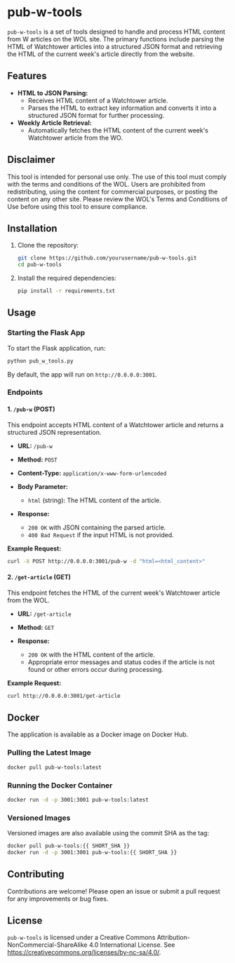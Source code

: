 # pub-w-tools

`pub-w-tools` is a set of tools designed to handle and process HTML content from W articles on the WOL site.
The primary functions include parsing the HTML of Watchtower articles into a structured JSON
format and retrieving the HTML of the current week's article directly from the website.

## Features

- **HTML to JSON Parsing:**
    - Receives HTML content of a Watchtower article.
    - Parses the HTML to extract key information and converts it into a structured JSON format for further processing.
- **Weekly Article Retrieval:**
    - Automatically fetches the HTML content of the current week's Watchtower article from the WO.

## Disclaimer

This tool is intended for personal use only. The use of this tool must comply with the terms and conditions of the WOL.
Users are prohibited from redistributing, using the content for commercial purposes, or posting the content on any other site.
Please review the WOL's Terms and Conditions of Use before using this tool to ensure compliance.

## Installation

1. Clone the repository:
    ```bash
    git clone https://github.com/yourusername/pub-w-tools.git
    cd pub-w-tools
    ```

2. Install the required dependencies:
    ```bash
    pip install -r requirements.txt
    ```

## Usage

### Starting the Flask App

To start the Flask application, run:

```bash
python pub_w_tools.py
```

By default, the app will run on `http://0.0.0.0:3001`.

### Endpoints

#### 1. `/pub-w` (POST)

This endpoint accepts HTML content of a Watchtower article and returns a structured JSON representation.

- **URL:** `/pub-w`
- **Method:** `POST`
- **Content-Type:** `application/x-www-form-urlencoded`
- **Body Parameter:**
    - `html` (string): The HTML content of the article.

- **Response:**
    - `200 OK` with JSON containing the parsed article.
    - `400 Bad Request` if the input HTML is not provided.

**Example Request:**

```bash
curl -X POST http://0.0.0.0:3001/pub-w -d "html=<html_content>"
```

#### 2. `/get-article` (GET)

This endpoint fetches the HTML of the current week's Watchtower article from the WOL.

- **URL:** `/get-article`
- **Method:** `GET`

- **Response:**
    - `200 OK` with the HTML content of the article.
    - Appropriate error messages and status codes if the article is not found or other errors occur during processing.

**Example Request:**

```bash
curl http://0.0.0.0:3001/get-article
```

## Docker

The application is available as a Docker image on Docker Hub.

### Pulling the Latest Image

```bash
docker pull pub-w-tools:latest
```

### Running the Docker Container

```bash
docker run -d -p 3001:3001 pub-w-tools:latest
```

### Versioned Images

Versioned images are also available using the commit SHA as the tag:

```bash
docker pull pub-w-tools:{{ SHORT_SHA }}
docker run -d -p 3001:3001 pub-w-tools:{{ SHORT_SHA }}
```

## Contributing

Contributions are welcome! Please open an issue or submit a pull request for any improvements or bug fixes.

## License

`pub-w-tools` is licensed under a Creative Commons Attribution-NonCommercial-ShareAlike 4.0 International License.
See https://creativecommons.org/licenses/by-nc-sa/4.0/.
